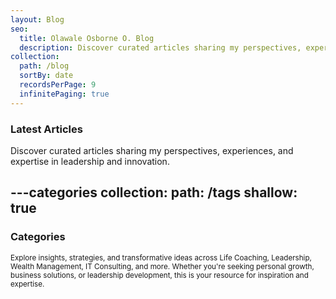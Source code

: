 ```yaml
---
layout: Blog
seo:
  title: Olawale Osborne O. Blog
  description: Discover curated articles sharing my perspectives, experiences, and expertise in leadership and innovation.
collection:
  path: /blog
  sortBy: date
  recordsPerPage: 9
  infinitePaging: true
---
```


### Latest Articles

Discover curated articles sharing my perspectives, experiences, and expertise in leadership and innovation.



---categories
collection:
  path: /tags
  shallow: true
---

### Categories

<small>Explore insights, strategies, and transformative ideas across Life Coaching, Leadership, Wealth Management, IT Consulting, and more. Whether you're seeking personal growth, business solutions, or leadership development, this is your resource for inspiration and expertise.</small>
